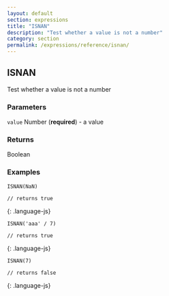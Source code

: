 ```yaml
---
layout: default
section: expressions
title: "ISNAN"
description: "Test whether a value is not a number"
category: section
permalink: /expressions/reference/isnan/
---
```


## ISNAN

Test whether a value is not a number

### Parameters

`value` Number (__required__) - a value

### Returns

Boolean

### Examples

~~~
ISNAN(NaN)

// returns true
~~~
{: .language-js}


~~~
ISNAN('aaa' / 7)

// returns true
~~~
{: .language-js}


~~~
ISNAN(7)

// returns false
~~~
{: .language-js}